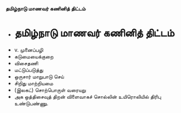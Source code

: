 **தமிழ்நாடு மாணவர் கணினித் திட்டம்**
- # தமிழ்நாடு மாணவர் கணினித் திட்டம்
- v. முனைப்பழி
- கடுமையைக்குறை
- விசைதணி
- மட்டுப்படுத்து
- ஒருசார் மாறுபாடு செய்
- சிறிது மாற்றியமை
- (இலகட்) சொற்பொருள் வரையறு
- அக ஒத்திசைவுத் திறன் விளைவாகச் சொல்லின் உயிரொலியில் திரிபு உண்டுபண்ணு.

